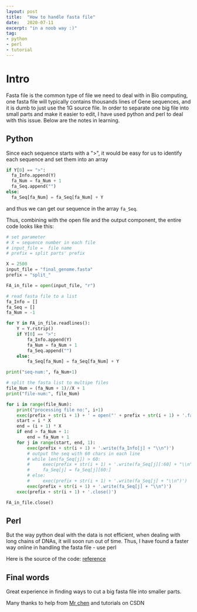 ```yaml
---
layout: post
title:  "How to handle fasta file"
date:   2020-07-11
excerpt: "in a noob way :)"
tag:
- python
- perl
- tutorial
---
```


# Intro

Fasta file is the common type of file we need to deal with in Bio computing, one fasta file
will typically contains thousands lines of Gene sequences, and it is dumb to just use the 1G source file.
In order to separate one big file into small parts and make it easier to edit, I have used python and perl to deal with this issue.
Below are the notes in learning.

## Python

Since each sequence starts with a ">", it would be easy for us to identify each sequence and set them into an array

```python
if Y[0] == ">":
  fa_Info.append(Y)
  fa_Num = fa_Num + 1
  fa_Seq.append("")
else:
  fa_Seq[fa_Num] = fa_Seq[fa_Num] + Y
```

and thus we can get our sequence in the array `fa_Seq`.

Thus, combining with the open file and the output component, the entire code looks like this:

```python
# set parameter
# X = sequence number in each file
# input_file =  file name
# prefix = split parts' prefix

X = 2500
input_file = "final_genome.fasta"
prefix = "split_"

FA_in_file = open(input_file, "r")

# read fasta file to a list
fa_Info = []
fa_Seq = []
fa_Num = -1

for Y in FA_in_file.readlines():
    Y = Y.rstrip()
    if Y[0] == ">":
        fa_Info.append(Y)
        fa_Num = fa_Num + 1
        fa_Seq.append("")
    else:
        fa_Seq[fa_Num] = fa_Seq[fa_Num] + Y

print("seq-num:", fa_Num+1)

# split the fasta list to multipe files
file_Num = (fa_Num + 1)//X + 1
print("file-num:", file_Num)

for i in range(file_Num):
    print("processing file no:", i+1)
    exec(prefix + str(i + 1) + ' = open("' + prefix + str(i + 1) + '.fasta"' + ', "w")')
    start = i * X
    end = (i + 1) * X
    if end > fa_Num + 1:
        end = fa_Num + 1
    for j in range(start, end, 1):
        exec(prefix + str(i + 1) + '.write(fa_Info[j] + "\\n")')
        # output the seq with 60 chars in each line
        # while len(fa_Seq[j]) > 60:
        #     exec(prefix + str(i + 1) + '.write(fa_Seq[j][:60] + "\\n")')
        #     fa_Seq[j] = fa_Seq[j][60:]
        # else:
        #     exec(prefix + str(i + 1) + '.write(fa_Seq[j] + "\\n")')
        exec(prefix + str(i + 1) + '.write(fa_Seq[j] + "\\n")')
    exec(prefix + str(i + 1) + '.close()')

FA_in_file.close()

```


## Perl

But the way python deal with the data is not efficient, when dealing with long chains of DNAs, it will soon run out of time.
Thus, I have found a faster way online in handling the fasta file - use perl

Here is the source of the code:
[reference](https://www.cnblogs.com/huangyinger/p/10418661.html)

## Final words

Great experience in finding ways to cut a big fasta file into smaller parts.

Many thanks to help from [Mr chen](http://blog.biochen.com/archives/390) and tutorials on CSDN
